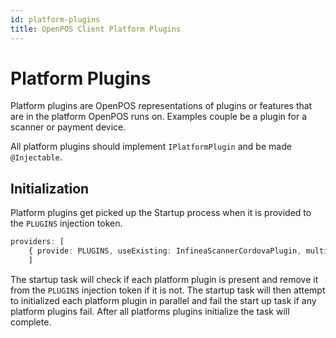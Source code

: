 ```yaml
---
id: platform-plugins
title: OpenPOS Client Platform Plugins
---
```


# Platform Plugins

Platform plugins are OpenPOS representations of plugins or features that are in the platform OpenPOS runs on. Examples couple be a plugin for a scanner or payment device.

All platform plugins should implement `IPlatformPlugin` and be made `@Injectable`.

## Initialization

Platform plugins get picked up the Startup process when it is provided to the `PLUGINS` injection token.

```typescript
providers: [
    { provide: PLUGINS, useExisting: InfineaScannerCordovaPlugin, multi: true},
    ]
```

The startup task will check if each platform plugin is present and remove it from the `PLUGINS` injection token if it is not. The startup task will then attempt to initialized each platform plugin in parallel and fail the start up task if any platform plugins fail. After all platforms plugins initialize the task will complete.
